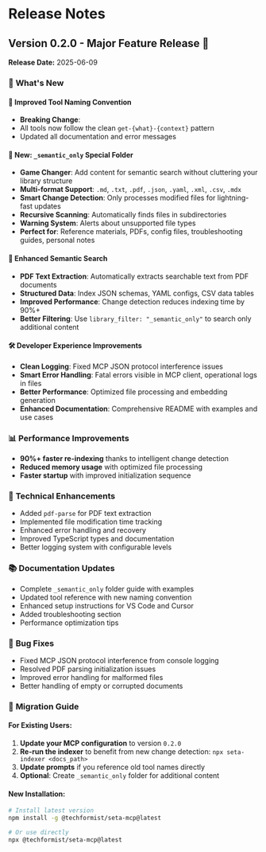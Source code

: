 # Release Notes

## Version 0.2.0 - Major Feature Release 🚀

**Release Date:** 2025-06-09

### 🎯 **What's New**

#### 🔧 **Improved Tool Naming Convention**

- **Breaking Change**:
- All tools now follow the clean `get-{what}-{context}` pattern
- Updated all documentation and error messages

#### 📁 **New: `_semantic_only` Special Folder**

- **Game Changer**: Add content for semantic search without cluttering your library structure
- **Multi-format Support**: `.md`, `.txt`, `.pdf`, `.json`, `.yaml`, `.xml`, `.csv`, `.mdx`
- **Smart Change Detection**: Only processes modified files for lightning-fast updates
- **Recursive Scanning**: Automatically finds files in subdirectories
- **Warning System**: Alerts about unsupported file types
- **Perfect for**: Reference materials, PDFs, config files, troubleshooting guides, personal notes

#### 🧠 **Enhanced Semantic Search**

- **PDF Text Extraction**: Automatically extracts searchable text from PDF documents
- **Structured Data**: Index JSON schemas, YAML configs, CSV data tables
- **Improved Performance**: Change detection reduces indexing time by 90%+
- **Better Filtering**: Use `library_filter: "_semantic_only"` to search only additional content

#### 🛠️ **Developer Experience Improvements**

- **Clean Logging**: Fixed MCP JSON protocol interference issues
- **Smart Error Handling**: Fatal errors visible in MCP client, operational logs in files
- **Better Performance**: Optimized file processing and embedding generation
- **Enhanced Documentation**: Comprehensive README with examples and use cases

### 📊 **Performance Improvements**

- **90%+ faster re-indexing** thanks to intelligent change detection
- **Reduced memory usage** with optimized file processing
- **Faster startup** with improved initialization sequence

### 🔧 **Technical Enhancements**

- Added `pdf-parse` for PDF text extraction
- Implemented file modification time tracking
- Enhanced error handling and recovery
- Improved TypeScript types and documentation
- Better logging system with configurable levels

### 📚 **Documentation Updates**

- Complete `_semantic_only` folder guide with examples
- Updated tool reference with new naming convention
- Enhanced setup instructions for VS Code and Cursor
- Added troubleshooting section
- Performance optimization tips

### 🐛 **Bug Fixes**

- Fixed MCP JSON protocol interference from console logging
- Resolved PDF parsing initialization issues
- Improved error handling for malformed files
- Better handling of empty or corrupted documents

### 🚀 **Migration Guide**

#### For Existing Users:

1. **Update your MCP configuration** to version `0.2.0`
2. **Re-run the indexer** to benefit from new change detection: `npx seta-indexer <docs_path>`
3. **Update prompts** if you reference old tool names directly
4. **Optional**: Create `_semantic_only` folder for additional content

#### New Installation:

```bash
# Install latest version
npm install -g @techformist/seta-mcp@latest

# Or use directly
npx @techformist/seta-mcp@latest
```
